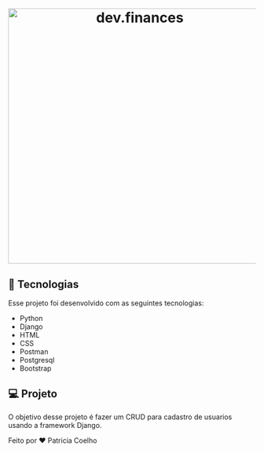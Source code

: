 
<h1 align="center">
  <img alt="dev.finances" title="Django" src="https://encrypted-tbn0.gstatic.com/images?q=tbn:ANd9GcTK3j9L6WItJQ9Hggm9XfEpSY79h8gUJogiWkpP_VT_F7snsMWz35Fr8CeXUcNGyfmGhpw&usqp=CAU" width="520px" />
</h1>


## 🚀 Tecnologias

Esse projeto foi desenvolvido com as seguintes tecnologias:

- Python
- Django
- HTML
- CSS
- Postman
- Postgresql
- Bootstrap


## 💻 Projeto

O objetivo desse projeto é fazer um CRUD para cadastro de usuarios usando a framework Django.

Feito por ♥ Patricia Coelho 
